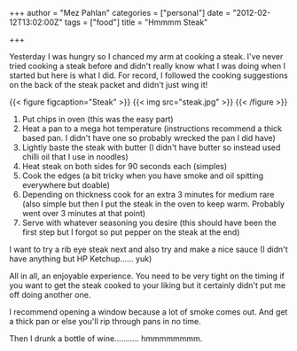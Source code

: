 +++
author = "Mez Pahlan"
categories = ["personal"]
date = "2012-02-12T13:02:00Z"
tags = ["food"]
title = "Hmmmm Steak"

+++

Yesterday I was hungry so I chanced my arm at cooking a steak. I've never tried cooking a steak before and didn't really
know what I was doing when I started but here is what I did. For record, I followed the cooking suggestions on the back
of the steak packet and didn't just wing it!

{{< figure figcaption="Steak" >}}
    {{< img src="steak.jpg" >}}
{{< /figure >}}

<!--more-->

1. Put chips in oven (this was the easy part)
2. Heat a pan to a mega hot temperature (instructions recommend a thick based pan. I didn't have one so probably wrecked
   the pan I did have)
3. Lightly baste the steak with butter (I didn't have butter so instead used chilli oil that I use in noodles)
4. Heat steak on both sides for 90 seconds each (simples)
5. Cook the edges (a bit tricky when you have smoke and oil spitting everywhere but doable)
6. Depending on thickness cook for an extra 3 minutes for medium rare (also simple but then I put the steak in the oven
   to keep warm. Probably went over 3 minutes at that point)
7. Serve with whatever seasoning you desire (this should have been the first step but I forgot so put pepper on the
   steak at the end)

I want to try a rib eye steak next and also try and make a nice sauce (I didn't have anything but HP Ketchup...... yuk)

All in all, an enjoyable experience. You need to be very tight on the timing if you want to get the steak cooked to your
liking but it certainly didn't put me off doing another one.

I recommend opening a window because a lot of smoke comes out. And get a thick pan or else you'll rip through pans in no
time.

Then I drunk a bottle of wine........... hmmmmmmmm.
